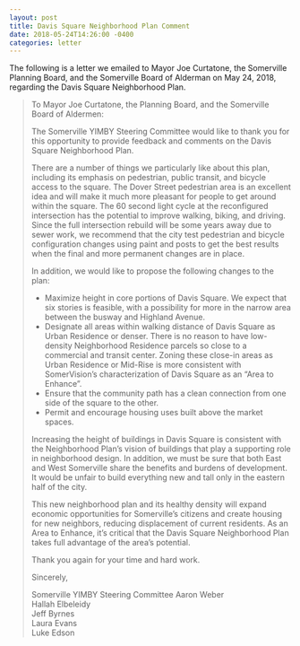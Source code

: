 ```yaml
---
layout: post
title: Davis Square Neighborhood Plan Comment
date: 2018-05-24T14:26:00 -0400
categories: letter
---
```


The following is a letter we emailed to Mayor Joe Curtatone, the Somerville Planning Board, and the Somerville Board of Alderman on <time datetime="2018-05-24T14:26-04:00">May 24, 2018</time>, regarding the Davis Square Neighborhood Plan.

> To Mayor Joe Curtatone, the Planning Board, and the Somerville Board of Aldermen:
>
> The Somerville YIMBY Steering Committee would like to thank you for this opportunity to provide feedback and comments on the Davis Square Neighborhood Plan.
>
> There are a number of things we particularly like about this plan, including its emphasis on pedestrian, public transit, and bicycle access to the square. The Dover Street pedestrian area is an excellent idea and will make it much more pleasant for people to get around within the square. The 60 second light cycle at the reconfigured intersection has the potential to improve walking, biking, and driving. Since the full intersection rebuild will be some years away due to sewer work, we recommend that the city test pedestrian and bicycle configuration changes using paint and posts to get the best results when the final and more permanent changes are in place.
>
> In addition, we would like to propose the following changes to the plan:
>
> - Maximize height in core portions of Davis Square. We expect that six stories is feasible, with a possibility for more in the narrow area between the busway and Highland Avenue.
> - Designate all areas within walking distance of Davis Square as Urban Residence or denser. There is no reason to have low-density Neighborhood Residence parcels so close to a commercial and transit center. Zoning these close-in areas as Urban Residence or Mid-Rise is more consistent with SomerVision’s characterization of Davis Square as an “Area to Enhance”.
> - Ensure that the community path has a clean connection from one side of the square to the other.
> - Permit and encourage housing uses built above the market spaces.
>
> Increasing the height of buildings in Davis Square is consistent with the Neighborhood Plan’s vision of buildings that play a supporting role in neighborhood design. In addition, we must be sure that both East and West Somerville share the benefits and burdens of development. It would be unfair to build everything new and tall only in the eastern half of the city.
>
> This new neighborhood plan and its healthy density will expand economic opportunities for Somerville’s citizens and create housing for new neighbors, reducing displacement of current residents. As an Area to Enhance, it’s critical that the Davis Square Neighborhood Plan takes full advantage of the area’s potential.
>
> Thank you again for your time and hard work.
>
> Sincerely,
>
> Somerville YIMBY Steering Committee
> Aaron Weber  
> Hallah Elbeleidy  
> Jeff Byrnes  
> Laura Evans  
> Luke Edson
